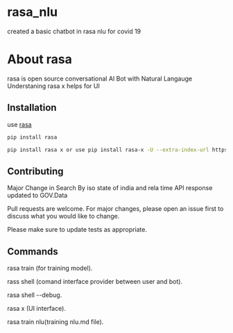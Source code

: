 # rasa_nlu
created a basic chatbot in rasa nlu for covid 19 
# About rasa 

rasa is open source conversational AI Bot with Natural Langauge Understaning
rasa x helps for UI

## Installation
use [rasa](https://rasa.com/docs/rasa/user-guide/installation/)

```bash
pip install rasa

pip install rasa x or use pip install rasa-x -U --extra-index-url https://pypi.rasa.com/simple

```
## Contributing
Major Change in Search By iso state of india and rela time API response updated to GOV.Data

Pull requests are welcome. For major changes, please open an issue first to discuss what you would like to change.

Please make sure to update tests as appropriate.

## Commands 
 rasa train (for training model).
 
 rass shell (comand interface provider between user and bot).
 
 rasa shell --debug.
 
 rasa x (UI interface).
 
 rasa train nlu(training nlu.md file).
